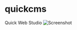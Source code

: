 # quickcms
Quick Web Studio
![Screenshot](https://images.pcworld.com/images/article/2012/05/inspironone23-11365547.png)
